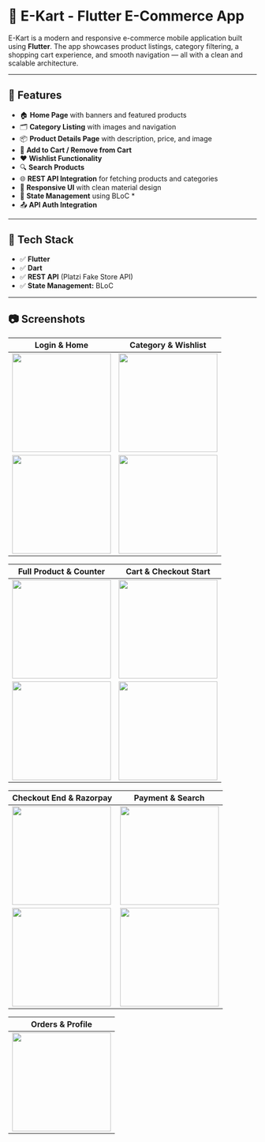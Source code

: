 # 🛒 E-Kart - Flutter E-Commerce App

E-Kart is a modern and responsive e-commerce mobile application built using **Flutter**. The app showcases product listings, category filtering, a shopping cart experience, and smooth navigation — all with a clean and scalable architecture.

---

## 🚀 Features

- 🏠 **Home Page** with banners and featured products
- 🗂️ **Category Listing** with images and navigation
- 📦 **Product Details Page** with description, price, and image
- 🛒 **Add to Cart / Remove from Cart**
- ❤️ **Wishlist Functionality**
- 🔍 **Search Products**
- 🌐 **REST API Integration** for fetching products and categories
- 📱 **Responsive UI** with clean material design
- 🔄 **State Management** using BLoC *
- 📤 **API Auth Integration** 

---

## 🧱 Tech Stack

- ✅ **Flutter**
- ✅ **Dart**
- ✅ **REST API** (Platzi Fake Store API)
- ✅ **State Management:** BLoC

---

## 📷 Screenshots

| Login & Home | Category & Wishlist |
|--------------|---------------------|
| <img src="https://github.com/AdityaGautam0018/E-Kart-Flutter-/blob/7ef88cbc5003abefb857ee4a3133f327a262622d/login.jpg?raw=true" width="200"/> | <img src="https://github.com/AdityaGautam0018/E-Kart-Flutter-/blob/7ef88cbc5003abefb857ee4a3133f327a262622d/home_screen.jpg?raw=true" width="200"/> |
| <img src="https://github.com/AdityaGautam0018/E-Kart-Flutter-/blob/7ef88cbc5003abefb857ee4a3133f327a262622d/category_page.jpg?raw=true" width="200"/> | <img src="https://github.com/AdityaGautam0018/E-Kart-Flutter-/blob/7ef88cbc5003abefb857ee4a3133f327a262622d/wishlist_page.jpg?raw=true" width="200"/> |

| Full Product & Counter | Cart & Checkout Start |
|------------------------|------------------------|
| <img src="https://github.com/AdityaGautam0018/E-Kart-Flutter-/blob/7ef88cbc5003abefb857ee4a3133f327a262622d/full_product_page.jpg?raw=true" width="200"/> | <img src="https://github.com/AdityaGautam0018/E-Kart-Flutter-/blob/7ef88cbc5003abefb857ee4a3133f327a262622d/full_product_with_counter.jpg?raw=true" width="200"/> |
| <img src="https://github.com/AdityaGautam0018/E-Kart-Flutter-/blob/7ef88cbc5003abefb857ee4a3133f327a262622d/cart_page.jpg?raw=true" width="200"/> | <img src="https://github.com/AdityaGautam0018/E-Kart-Flutter-/blob/7ef88cbc5003abefb857ee4a3133f327a262622d/checkout_start.jpg?raw=true" width="200"/> |

| Checkout End & Razorpay | Payment & Search |
|--------------------------|------------------|
| <img src="https://github.com/AdityaGautam0018/E-Kart-Flutter-/blob/7ef88cbc5003abefb857ee4a3133f327a262622d/checkout_end.jpg?raw=true" width="200"/> | <img src="https://github.com/AdityaGautam0018/E-Kart-Flutter-/blob/7ef88cbc5003abefb857ee4a3133f327a262622d/razorpay_integration.jpg?raw=true" width="200"/> |
| <img src="https://github.com/AdityaGautam0018/E-Kart-Flutter-/blob/7ef88cbc5003abefb857ee4a3133f327a262622d/razorpay_success.jpg?raw=true" width="200"/> | <img src="https://github.com/AdityaGautam0018/E-Kart-Flutter-/blob/7ef88cbc5003abefb857ee4a3133f327a262622d/search_page.jpg?raw=true" width="200"/> |

| Orders & Profile |
|------------------|
| <img src="https://github.com/AdityaGautam0018/E-Kart-Flutter-/blob/7ef88cbc5003abefb857ee4a3133f327a262622d/order_page.jpg?raw=true" width="200"/> | <img src="https://github.com/AdityaGautam0018/E-Kart-Flutter-/blob/7ef88cbc5003abefb857ee4a3133f327a262622d/profile_page.jpg?raw=true" width="200"/> |
